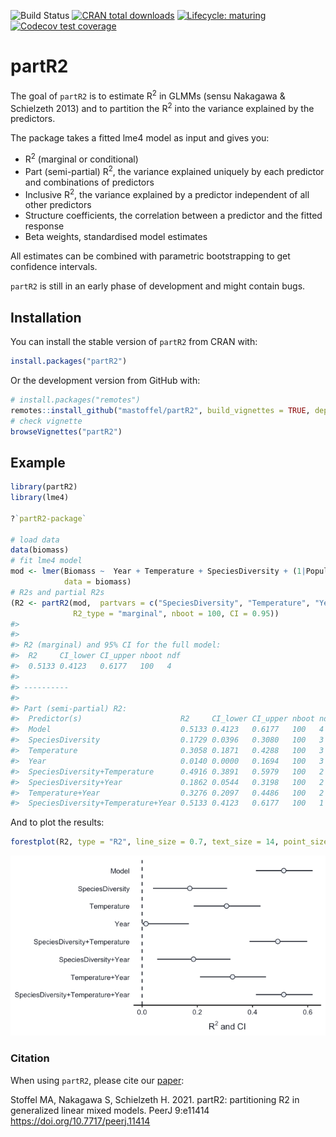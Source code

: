 
<!-- badges: start -->

![Build
Status](https://travis-ci.org/mastoffel/partR2.svg?branch=master)
[![CRAN total
downloads](http://cranlogs.r-pkg.org/badges/grand-total/partR2?color=blue)](https://cran.r-project.org/package=partR2)
[![Lifecycle:
maturing](https://img.shields.io/badge/lifecycle-maturing-blue.svg)](https://www.tidyverse.org/lifecycle/#maturing)
[![Codecov test
coverage](https://codecov.io/gh/mastoffel/partR2/branch/master/graph/badge.svg)](https://codecov.io/gh/mastoffel/partR2?branch=master)

<!-- badges: end -->
<!-- README.md is generated from README.Rmd. Please edit that file -->

# partR2

The goal of `partR2` is to estimate R<sup>2</sup> in GLMMs (sensu
Nakagawa & Schielzeth 2013) and to partition the R<sup>2</sup> into the
variance explained by the predictors.

The package takes a fitted lme4 model as input and gives you:

-   R<sup>2</sup> (marginal or conditional)
-   Part (semi-partial) R<sup>2</sup>, the variance explained uniquely
    by each predictor and combinations of predictors
-   Inclusive R<sup>2</sup>, the variance explained by a predictor
    independent of all other predictors
-   Structure coefficients, the correlation between a predictor and the
    fitted response
-   Beta weights, standardised model estimates

All estimates can be combined with parametric bootstrapping to get
confidence intervals.

`partR2` is still in an early phase of development and might contain
bugs.

## Installation

You can install the stable version of `partR2` from CRAN with:

``` r
install.packages("partR2")
```

Or the development version from GitHub with:

``` r
# install.packages("remotes")
remotes::install_github("mastoffel/partR2", build_vignettes = TRUE, dependencies = TRUE) 
# check vignette
browseVignettes("partR2")
```

## Example

``` r
library(partR2)
library(lme4)

?`partR2-package`

# load data
data(biomass)
# fit lme4 model
mod <- lmer(Biomass ~  Year + Temperature + SpeciesDiversity + (1|Population),
            data = biomass)
# R2s and partial R2s
(R2 <- partR2(mod,  partvars = c("SpeciesDiversity", "Temperature", "Year"),
              R2_type = "marginal", nboot = 100, CI = 0.95))
#> 
#> 
#> R2 (marginal) and 95% CI for the full model: 
#>  R2     CI_lower CI_upper nboot ndf
#>  0.5133 0.4123   0.6177   100   4  
#> 
#> ----------
#> 
#> Part (semi-partial) R2:
#>  Predictor(s)                      R2     CI_lower CI_upper nboot ndf
#>  Model                             0.5133 0.4123   0.6177   100   4  
#>  SpeciesDiversity                  0.1729 0.0396   0.3080   100   3  
#>  Temperature                       0.3058 0.1871   0.4288   100   3  
#>  Year                              0.0140 0.0000   0.1694   100   3  
#>  SpeciesDiversity+Temperature      0.4916 0.3891   0.5979   100   2  
#>  SpeciesDiversity+Year             0.1862 0.0544   0.3198   100   2  
#>  Temperature+Year                  0.3276 0.2097   0.4486   100   2  
#>  SpeciesDiversity+Temperature+Year 0.5133 0.4123   0.6177   100   1
```

And to plot the results:

``` r
forestplot(R2, type = "R2", line_size = 0.7, text_size = 14, point_size = 3)
```

![](README-plot-1.png)<!-- -->

### Citation

When using `partR2`, please cite our
[paper](https://peerj.com/articles/11414/):

Stoffel MA, Nakagawa S, Schielzeth H. 2021. partR2: partitioning R2 in
generalized linear mixed models. PeerJ 9:e11414
<https://doi.org/10.7717/peerj.11414>
